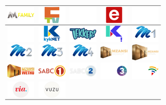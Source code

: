 | ![](https://raw.githubusercontent.com/RevGear/logo/master/Countries/ZA/AfricaMagicFamily.png)| ![](https://raw.githubusercontent.com/RevGear/logo/master/Countries/ZA/CapeTownTV.png)| ![](https://raw.githubusercontent.com/RevGear/logo/master/Countries/ZA/ChannelO.png)| ![](https://raw.githubusercontent.com/RevGear/logo/master/Countries/ZA/etv.png)| ![](https://raw.githubusercontent.com/RevGear/logo/master/Countries/ZA/FaithAfrica.png)| 
|:---:|:---:|:---:|:---:|:---:| 
| ![](https://raw.githubusercontent.com/RevGear/logo/master/Countries/ZA/FliekNet.png)| ![](https://raw.githubusercontent.com/RevGear/logo/master/Countries/ZA/KykNet.png)| ![](https://raw.githubusercontent.com/RevGear/logo/master/Countries/ZA/KykNetLekker.png)| ![](https://raw.githubusercontent.com/RevGear/logo/master/Countries/ZA/KykNetNou.png)| ![](https://raw.githubusercontent.com/RevGear/logo/master/Countries/ZA/MNetMovies1.png)| 
| ![](https://raw.githubusercontent.com/RevGear/logo/master/Countries/ZA/MNetMovies2.png)| ![](https://raw.githubusercontent.com/RevGear/logo/master/Countries/ZA/MNetMovies3.png)| ![](https://raw.githubusercontent.com/RevGear/logo/master/Countries/ZA/MNetMovies4.png)| ![](https://raw.githubusercontent.com/RevGear/logo/master/Countries/ZA/MzansiBioskop.png)| ![](https://raw.githubusercontent.com/RevGear/logo/master/Countries/ZA/MzansiMagic.png)| 
| ![](https://raw.githubusercontent.com/RevGear/logo/master/Countries/ZA/MzansiWethu.png)| ![](https://raw.githubusercontent.com/RevGear/logo/master/Countries/ZA/SABC1.png)| ![](https://raw.githubusercontent.com/RevGear/logo/master/Countries/ZA/SABC2.png)| ![](https://raw.githubusercontent.com/RevGear/logo/master/Countries/ZA/SABC3.png)| ![](https://raw.githubusercontent.com/RevGear/logo/master/Countries/ZA/SABCNews.png)| 
| ![](https://raw.githubusercontent.com/RevGear/logo/master/Countries/ZA/Via.png)| ![](https://raw.githubusercontent.com/RevGear/logo/master/Countries/ZA/Vuzu.png) | 
